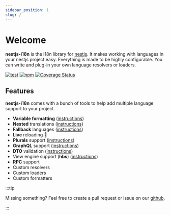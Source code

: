 ```yaml
---
sidebar_position: 1
slug: /
---
```


# Welcome

<head>
  <title>nestjs-i18n - nestjs i18n made easy</title>
</head>

**nestjs-i18n** is the i18n library for [nestjs](https://nestjs.com). It makes working with languages in your nestjs project easy. Everything is made to be highly configurable. You can write and plug-in your own language resolvers or loaders.

[![test](https://github.com/toonvanstrijp/nestjs-i18n/actions/workflows/test.yaml/badge.svg?branch=main)](https://github.com/toonvanstrijp/nestjs-i18n/actions/workflows/test.yaml)
[![npm](https://img.shields.io/npm/dm/nestjs-i18n)](https://www.npmjs.com/package/nestjs-i18n)
[![Coverage Status](https://coveralls.io/repos/github/toonvanstrijp/nestjs-i18n/badge.svg?branch=main)](https://coveralls.io/github/toonvanstrijp/nestjs-i18n?branch=main)

## Features

**nestjs-i18n** comes with a bunch of tools to help add multiple language support to your project.

- **Variable formatting** ([instructions](guides/formatting.md))
- **Nested** translations ([instructions](guides/nested.md))
- **Fallback** languages ([instructions](guides/fallback-languages.md))
- **Live** reloading 🎉
- **Plurals** support ([instructions](guides/plurals.md))
- **GraphQL** support ([instructions](guides/graphql.md))
- **DTO** validation ([instructions](guides/dto/validation.md))
- View engine support (**hbs**) ([instructions](guides/view-engine/handlebars.md))
- **RPC** support
- Custom resolvers
- Custom loaders
- Custom formatters

:::tip

Missing something? Feel free to create a pull request or issue on our [github](https://github.com/toonvanstrijp/nestjs-i18n).

:::
